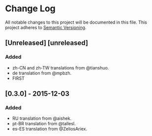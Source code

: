 # Change Log
All notable changes to this project will be documented in this file.
This project adheres to [Semantic Versioning](http://semver.org/).

## [Unreleased] [unreleased]
### Added
- zh-CN and zh-TW translations from @tianshuo.
- de translation from @mpbzh.
- FIRST

## [0.3.0] - 2015-12-03
### Added
- RU translation from @aishek.
- pt-BR translation from @tallesl.
- es-ES translation from @ZeliosAriex.
